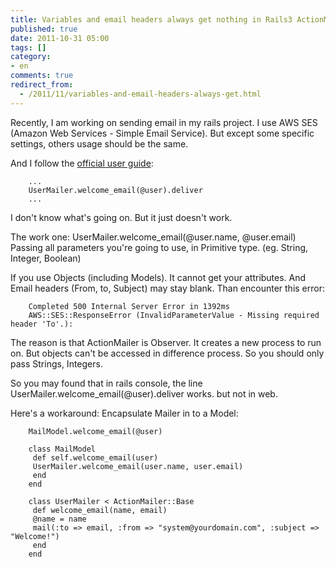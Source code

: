 ```yaml
---
title: Variables and email headers always get nothing in Rails3 ActionMailer
published: true
date: 2011-10-31 05:00
tags: []
category:
- en
comments: true
redirect_from:
  - /2011/11/variables-and-email-headers-always-get.html
---
```



Recently, I am working on sending email in my rails project. I use AWS SES (Amazon Web Services - Simple Email Service). But except some specific settings, others usage should be the same.

And I follow the [official user guide][2]:

		...
		UserMailer.welcome_email(@user).deliver
		...

I don't know what's going on. But it just doesn't work.

The work one:
		UserMailer.welcome_email(@user.name, @user.email)
		Passing all parameters you're going to use, in Primitive type. (eg. String, Integer, Boolean)

If you use Objects (including Models). It cannot get your attributes. And Email headers (From, to, Subject) may stay blank. Than encounter this error:

		Completed 500 Internal Server Error in 1392ms
		AWS::SES::ResponseError (InvalidParameterValue - Missing required header 'To'.):

The reason is that ActionMailer is Observer. It creates a new process to run on. But objects can't be accessed in difference process. So you should only pass Strings, Integers.

So you may found that in rails console, the line UserMailer.welcome_email(@user).deliver works. but not in web.

Here's a workaround: Encapsulate Mailer in to a Model:

		MailModel.welcome_email(@user)

		class MailModel
		 def self.welcome_email(user)
		 UserMailer.welcome_email(user.name, user.email)
		 end
		end

		class UserMailer < ActionMailer::Base
		 def welcome_email(name, email)
		 @name = name
		 mail(:to => email, :from => "system@yourdomain.com", :subject => "Welcome!")
		 end
		end


[2]: http://guides.rubyonrails.org/action_mailer_basics.html#walkthrough-to-generating-a-mailer
